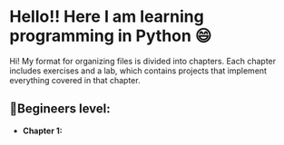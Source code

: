 # Hello!! Here I am learning programming in Python 😄

Hi! My format for organizing files is divided into chapters. Each chapter includes exercises and a lab, which contains projects that implement everything covered in that chapter.

## 🐣Begineers level:
- **Chapter 1:** 
